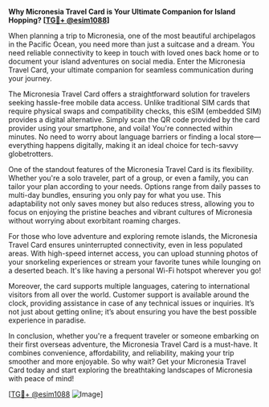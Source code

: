 **Why Micronesia Travel Card is Your Ultimate Companion for Island Hopping? [[TG💪+ @esim1088](https://t.me/s/esim1088)]**

When planning a trip to Micronesia, one of the most beautiful archipelagos in the Pacific Ocean, you need more than just a suitcase and a dream. You need reliable connectivity to keep in touch with loved ones back home or to document your island adventures on social media. Enter the Micronesia Travel Card, your ultimate companion for seamless communication during your journey.

The Micronesia Travel Card offers a straightforward solution for travelers seeking hassle-free mobile data access. Unlike traditional SIM cards that require physical swaps and compatibility checks, this eSIM (embedded SIM) provides a digital alternative. Simply scan the QR code provided by the card provider using your smartphone, and voila! You're connected within minutes. No need to worry about language barriers or finding a local store—everything happens digitally, making it an ideal choice for tech-savvy globetrotters.

One of the standout features of the Micronesia Travel Card is its flexibility. Whether you're a solo traveler, part of a group, or even a family, you can tailor your plan according to your needs. Options range from daily passes to multi-day bundles, ensuring you only pay for what you use. This adaptability not only saves money but also reduces stress, allowing you to focus on enjoying the pristine beaches and vibrant cultures of Micronesia without worrying about exorbitant roaming charges.

For those who love adventure and exploring remote islands, the Micronesia Travel Card ensures uninterrupted connectivity, even in less populated areas. With high-speed internet access, you can upload stunning photos of your snorkeling experiences or stream your favorite tunes while lounging on a deserted beach. It's like having a personal Wi-Fi hotspot wherever you go!

Moreover, the card supports multiple languages, catering to international visitors from all over the world. Customer support is available around the clock, providing assistance in case of any technical issues or inquiries. It’s not just about getting online; it’s about ensuring you have the best possible experience in paradise.

In conclusion, whether you're a frequent traveler or someone embarking on their first overseas adventure, the Micronesia Travel Card is a must-have. It combines convenience, affordability, and reliability, making your trip smoother and more enjoyable. So why wait? Get your Micronesia Travel Card today and start exploring the breathtaking landscapes of Micronesia with peace of mind!

[[TG💪+ @esim1088](https://t.me/s/esim1088) ![Image](https://i.postimg.cc/Y0z9fWf4/image.png)]